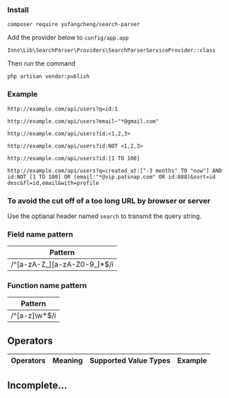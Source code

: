 ### Install
```
composer require yufangcheng/search-parser
```

Add the provider below to `config/app.app`
```
Inno\Lib\SearchParser\Providers\SearchParserServiceProvider::class
```

Then run the command
```
php artisan vendor:publish
```

### Example

```
http://example.com/api/users?q=id:1
```

```
http://example.com/api/users?email~"*@gmail.com"
```

```
http://example.com/api/users?id:<1,2,3>
```

```
http://example.com/api/users?id:NOT <1,2,3>
```

```
http://example.com/api/users?id:[1 TO 100]
```

```
http://example.com/api/users?q=created_at:["-3 months" TO "now"] AND id:NOT [1 TO 100] OR (email:"*@vip.patsnap.com" OR id:888)&sort=id desc&fl=id,email&with=profile
```

### To avoid the cut off of a too long URL by browser or server

Use the optianal header named `search` to transmit the query string.

### Field name pattern

Pattern        |
---------------|
/\^[a-zA-Z_][a-zA-Z0-9_]*$/i |

### Function name pattern

Pattern        |
---------------|
/\^[a-z]\w*$/i |

## Operators

 Operators  | Meaning | Supported Value Types | Example |
:-----------|:--------|:----------------------|:--------|

## Incomplete...
